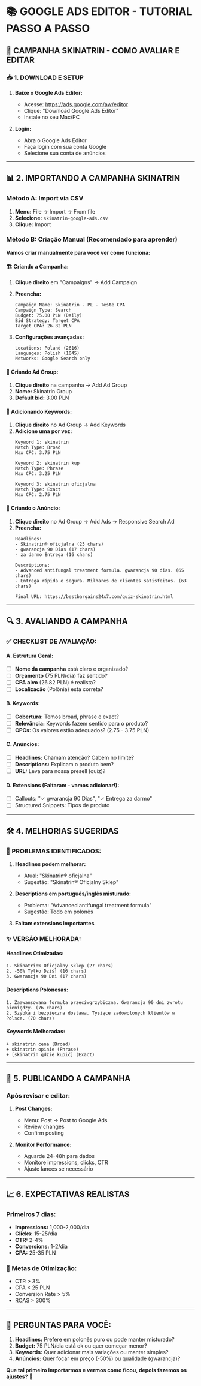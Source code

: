 # 📚 GOOGLE ADS EDITOR - TUTORIAL PASSO A PASSO

## 🎯 **CAMPANHA SKINATRIN - COMO AVALIAR E EDITAR**

### **📥 1. DOWNLOAD E SETUP**

1. **Baixe o Google Ads Editor:**
   - Acesse: https://ads.google.com/aw/editor
   - Clique: "Download Google Ads Editor" 
   - Instale no seu Mac/PC

2. **Login:**
   - Abra o Google Ads Editor
   - Faça login com sua conta Google
   - Selecione sua conta de anúncios

---

## 📊 **2. IMPORTANDO A CAMPANHA SKINATRIN**

### **Método A: Import via CSV**

1. **Menu:** File → Import → From file
2. **Selecione:** `skinatrin-google-ads.csv`
3. **Clique:** Import

### **Método B: Criação Manual (Recomendado para aprender)**

**Vamos criar manualmente para você ver como funciona:**

#### **🏗️ Criando a Campanha:**

1. **Clique direito** em "Campaigns" → Add Campaign
2. **Preencha:**
   ```
   Campaign Name: Skinatrin - PL - Teste CPA
   Campaign Type: Search
   Budget: 75.00 PLN (Daily)
   Bid Strategy: Target CPA
   Target CPA: 26.82 PLN
   ```

3. **Configurações avançadas:**
   ```
   Locations: Poland (2616)
   Languages: Polish (1045)
   Networks: Google Search only
   ```

#### **📝 Criando Ad Group:**

1. **Clique direito** na campanha → Add Ad Group  
2. **Nome:** Skinatrin Group
3. **Default bid:** 3.00 PLN

#### **🎯 Adicionando Keywords:**

1. **Clique direito** no Ad Group → Add Keywords
2. **Adicione uma por vez:**
   ```
   Keyword 1: skinatrin
   Match Type: Broad
   Max CPC: 3.75 PLN
   
   Keyword 2: skinatrin kup  
   Match Type: Phrase
   Max CPC: 3.25 PLN
   
   Keyword 3: skinatrin oficjalna
   Match Type: Exact  
   Max CPC: 2.75 PLN
   ```

#### **📢 Criando o Anúncio:**

1. **Clique direito** no Ad Group → Add Ads → Responsive Search Ad
2. **Preencha:**
   ```
   Headlines:
   - Skinatrin® oficjalna (25 chars)
   - gwarancja 90 Dias (17 chars)  
   - za darmo Entrega (16 chars)
   
   Descriptions:
   - Advanced antifungal treatment formula. gwarancja 90 dias. (65 chars)
   - Entrega rápida e segura. Milhares de clientes satisfeitos. (63 chars)
   
   Final URL: https://bestbargains24x7.com/quiz-skinatrin.html
   ```

---

## 🔍 **3. AVALIANDO A CAMPANHA**

### **✅ CHECKLIST DE AVALIAÇÃO:**

#### **A. Estrutura Geral:**
- [ ] **Nome da campanha** está claro e organizado?
- [ ] **Orçamento** (75 PLN/dia) faz sentido?
- [ ] **CPA alvo** (26.82 PLN) é realista?
- [ ] **Localização** (Polônia) está correta?

#### **B. Keywords:**
- [ ] **Cobertura:** Temos broad, phrase e exact?
- [ ] **Relevância:** Keywords fazem sentido para o produto?
- [ ] **CPCs:** Os valores estão adequados? (2.75 - 3.75 PLN)

#### **C. Anúncios:**
- [ ] **Headlines:** Chamam atenção? Cabem no limite?
- [ ] **Descriptions:** Explicam o produto bem?
- [ ] **URL:** Leva para nossa presell (quiz)?

#### **D. Extensions (Faltaram - vamos adicionar!):**
- [ ] Callouts: "✓ gwarancja 90 Dias", "✓ Entrega za darmo"
- [ ] Structured Snippets: Tipos de produto

---

## 🛠️ **4. MELHORIAS SUGERIDAS**

### **🚨 PROBLEMAS IDENTIFICADOS:**

1. **Headlines podem melhorar:**
   - Atual: "Skinatrin® oficjalna" 
   - Sugestão: "Skinatrin® Oficjalny Sklep"

2. **Descriptions em português/inglês misturado:**
   - Problema: "Advanced antifungal treatment formula"
   - Sugestão: Todo em polonês

3. **Faltam extensions importantes**

### **✨ VERSÃO MELHORADA:**

#### **Headlines Otimizadas:**
```
1. Skinatrin® Oficjalny Sklep (27 chars)
2. -50% Tylko Dziś! (16 chars)  
3. Gwarancja 90 Dni (17 chars)
```

#### **Descriptions Polonesas:**
```
1. Zaawansowana formuła przeciwgrzybiczna. Gwarancja 90 dni zwrotu pieniędzy. (76 chars)
2. Szybka i bezpieczna dostawa. Tysiące zadowolonych klientów w Polsce. (70 chars)
```

#### **Keywords Melhoradas:**
```
+ skinatrin cena (Broad)
+ skinatrin opinie (Phrase)  
+ [skinatrin gdzie kupić] (Exact)
```

---

## 🚀 **5. PUBLICANDO A CAMPANHA**

### **Após revisar e editar:**

1. **Post Changes:**
   - Menu: Post → Post to Google Ads
   - Review changes
   - Confirm posting

2. **Monitor Performance:**
   - Aguarde 24-48h para dados
   - Monitore impressions, clicks, CTR
   - Ajuste lances se necessário

---

## 📈 **6. EXPECTATIVAS REALISTAS**

### **Primeiros 7 dias:**
- **Impressions:** 1,000-2,000/dia
- **Clicks:** 15-25/dia  
- **CTR:** 2-4%
- **Conversions:** 1-2/dia
- **CPA:** 25-35 PLN

### **🎯 Metas de Otimização:**
- CTR > 3%
- CPA < 25 PLN  
- Conversion Rate > 5%
- ROAS > 300%

---

## 🤔 **PERGUNTAS PARA VOCÊ:**

1. **Headlines:** Prefere em polonês puro ou pode manter misturado?
2. **Budget:** 75 PLN/dia está ok ou quer começar menor?
3. **Keywords:** Quer adicionar mais variações ou manter simples?
4. **Anúncios:** Quer focar em preço (-50%) ou qualidade (gwarancja)?

**Que tal primeiro importarmos e vermos como ficou, depois fazemos os ajustes?** 🎯